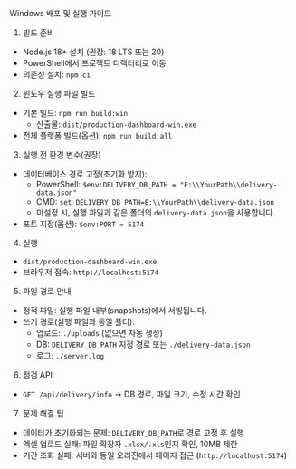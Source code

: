 Windows 배포 및 실행 가이드

1) 빌드 준비
- Node.js 18+ 설치 (권장: 18 LTS 또는 20)
- PowerShell에서 프로젝트 디렉터리로 이동
- 의존성 설치: `npm ci`

2) 윈도우 실행 파일 빌드
- 기본 빌드: `npm run build:win`
  - 산출물: `dist/production-dashboard-win.exe`
- 전체 플랫폼 빌드(옵션): `npm run build:all`

3) 실행 전 환경 변수(권장)
- 데이터베이스 경로 고정(초기화 방지):
  - PowerShell: `$env:DELIVERY_DB_PATH = "E:\\YourPath\\delivery-data.json"`
  - CMD: `set DELIVERY_DB_PATH=E:\\YourPath\\delivery-data.json`
  - 미설정 시, 실행 파일과 같은 폴더의 `delivery-data.json`을 사용합니다.
- 포트 지정(옵션): `$env:PORT = 5174`

4) 실행
- `dist/production-dashboard-win.exe`
- 브라우저 접속: `http://localhost:5174`

5) 파일 경로 안내
- 정적 파일: 실행 파일 내부(snapshots)에서 서빙됩니다.
- 쓰기 경로(실행 파일과 동일 폴더):
  - 업로드: `./uploads` (없으면 자동 생성)
  - DB: `DELIVERY_DB_PATH` 지정 경로 또는 `./delivery-data.json`
  - 로그: `./server.log`

6) 점검 API
- `GET /api/delivery/info` → DB 경로, 파일 크기, 수정 시간 확인

7) 문제 해결 팁
- 데이터가 초기화되는 문제: `DELIVERY_DB_PATH`로 경로 고정 후 실행
- 엑셀 업로드 실패: 파일 확장자 `.xlsx/.xls`인지 확인, 10MB 제한
- 기간 조회 실패: 서버와 동일 오리진에서 페이지 접근 (`http://localhost:5174`)
